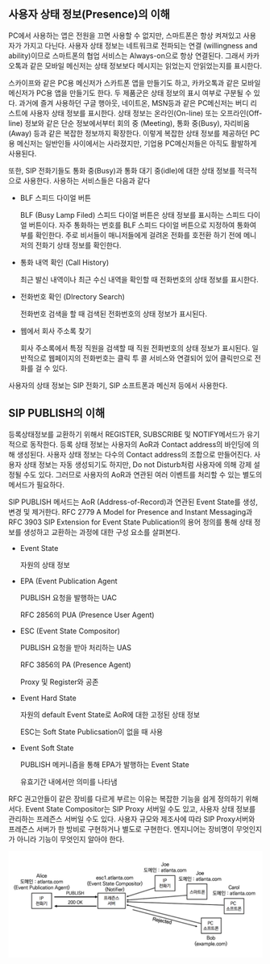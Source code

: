 ## 사용자 상태 정보(Presence)의 이해

PC에서 사용하는 앱은 전원을 끄면 사용할 수 없지만, 스마트폰은 항상 켜져있고 사용자가 가지고 다닌다. 사용자 상태 정보는 네트워크로 전파되는 연결 (willingness and ability)이므로 스마트폰의 협업 서비스는 Always-on으로 항상 연결된다. 그래서 카카오톡과 같은 모바일 메신저는 상태 정보보다 메시지는 읽었는지 안읽었는지를 표시한다.

스카이프와 같은 PC용 메신저가 스카트폰 앱을 만들기도 하고, 카카오톡과 같은 모바일 메신저가 PC용 앱을 만들기도 한다. 두 제품군은 상태 정보의 표시 여부로 구분될 수 있다. 과거에 즐겨 사용하던 구글 행아웃, 네이트온, MSN등과 같은 PC메신저는 버디 리스트에 사용자 상태 정보를 표시한다. 상태 정보는 온라인(On-line) 또는 오프라인(Off-line) 정보와 같은 단순 정보에서부터 회의 중 (Meeting), 통화 중(Busy), 자리비움(Away) 등과 같은 복잡한 정보까지 확장한다. 이렇게 복잡한 상태 정보를 제공하던 PC용 메신저는 일반인들 사이에서는 사라졌지만, 기업용 PC메신저들은 아직도 활발하게 사용된다.

또한, SIP 전화기들도 통화 중(Busy)과 통화 대기 중(idle)에 대한 상태 정보를 적극적으로 사용한다. 사용하는 서비스들은 다음과 같다

- BLF 스피드 다이얼 버튼

  BLF (Busy Lamp Filed)  스피드 다이얼 버튼은 상태 정보를 표시하는 스피드 다이얼 버튼이다. 자주 통화하는 번호를 BLF 스피드 다이얼 버튼으로 지정하여 통화여부를 확인한다. 주로 비서들이 매니저들에게 걸려온 전화를 호전환 하기 전에 메니저의 전화기 상태 정보를 확인한다.

- 통화 내역 확인 (Call History)

  최근 발신 내역이나 최근 수신 내역을 확인할 때 전화번호의 상태 정보를 표시한다.

- 전화번호 확인 (DIrectory Search)

  전화번호 검색을 할 때 검색된 전화번호의 상태 정보가 표시된다.

- 웹에서 회사 주소록 찾기

  회사 주소록에서 특정 직원을 검색할 때 직원 전화번호의 상태 정보가 표시된다. 일반적으로 웹페이지의 전화번호는 클릭 투 콜 서비스와 연결되어 있어 클릭만으로 전화를 걸 수 있다.

사용자의 상태 정보는 SIP 전화기, SIP 소프트폰과 메신저 등에서 사용한다.



## SIP PUBLISH의 이해

등록상태정보를 교환하기 위해서 REGISTER, SUBSCRIBE 및 NOTIFY메서드가 유기적으로 동작한다. 등록 상태 정보는 사용자의 AoR과 Contact address의 바인딩에 의해 생성된다. 사용자 상태 정보는 다수의 Contact address의 조합으로 만들어진다. 사용자 상태 정보는 자동 생성되기도 하지만, Do not Disturb처럼 사용자에 의해 강제 설정될 수도 있다. 그러므로 사용자의 AoR과 연관된 여러 이벤트를 처리할 수 있는 별도의 메서드가 필요하다.

SIP PUBLISH 메서드는 AoR (Address-of-Record)과 연관된 Event State를 생성, 변경 및 제거한다. RFC 2779 A Model for Presence and Instant Messaging과 RFC 3903 SIP Extension for Event State Publication의 용어 정의를 통해 상태 정보를 생성하고 교환하는 과정에 대한 구성 요소를 살펴본다.

- Event State

  자원의 상태 정보

- EPA (Event Publication Agent

  PUBLISH 요청을 발행하는 UAC

  RFC 2856의 PUA (Presence User Agent)

- ESC (Event State Compositor)

  PUBLISH 요청을 받아 처리하는 UAS

  RFC 3856의 PA (Presence Agent)

  Proxy 및 Register와 공존

- Event Hard State

  자원의 default Event State로 AoR에 대한 고정된 상태 정보

  ESC는 Soft State Publicsation이 없을 때 사용

- Event Soft State

  PUBLISH 메커니즘을 통해 EPA가 발행하는 Event State

  유효기간 내에서만 의미를 나타냄

RFC 권고안들이 같은 장비를 다르게 부르는 이유는 복잡한 기능을 쉽게 정의하기 위해서다. Event State Compositor는 SIP Proxy 서버일 수도 있고, 사용자 상태 정보를 관리하는 프레즌스 서버일 수도 있다. 사용자 규모와 제조사에 따라 SIP Proxy서버와 프레즌스 서버가 한 방비로 구현하거나 별도로 구현한다. 엔지니어는 장비명이 무엇인지가 아니라 기능이 무엇인지 알아야 한다.

![상태정보의 수집과 전파](./image/27_1.png)

